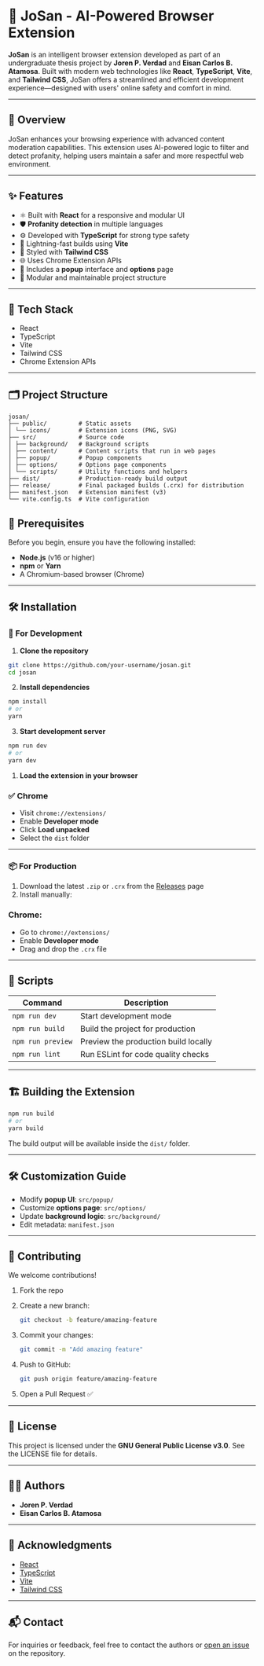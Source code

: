 # 🚀 JoSan - AI-Powered Browser Extension

**JoSan** is an intelligent browser extension developed as part of an undergraduate thesis project by **Joren P. Verdad** and **Eisan Carlos B. Atamosa**. Built with modern web technologies like **React**, **TypeScript**, **Vite**, and **Tailwind CSS**, JoSan offers a streamlined and efficient development experience—designed with users' online safety and comfort in mind.

---

## 📖 Overview

JoSan enhances your browsing experience with advanced content moderation capabilities. This extension uses AI-powered logic to filter and detect profanity, helping users maintain a safer and more respectful web environment.

---

## ✨ Features

- ⚛️ Built with **React** for a responsive and modular UI
- 🛡️ **Profanity detection** in multiple languages
- ⚙️ Developed with **TypeScript** for strong type safety
- 💨 Lightning-fast builds using **Vite**
- 🎨 Styled with **Tailwind CSS**
- 🌐 Uses Chrome Extension APIs
- 🧩 Includes a **popup** interface and **options** page
- 🔧 Modular and maintainable project structure

---

## 🧠 Tech Stack

- React
- TypeScript
- Vite
- Tailwind CSS
- Chrome Extension APIs

---

## 🗂️ Project Structure

```
josan/
├── public/         # Static assets
│ └── icons/        # Extension icons (PNG, SVG)
├── src/            # Source code
│ ├── background/   # Background scripts
│ ├── content/      # Content scripts that run in web pages
│ ├── popup/        # Popup components
│ ├── options/      # Options page components
│ └── scripts/      # Utility functions and helpers
├── dist/           # Production-ready build output
├── release/        # Final packaged builds (.crx) for distribution
├── manifest.json   # Extension manifest (v3)
└── vite.config.ts  # Vite configuration
```

## 🧰 Prerequisites

Before you begin, ensure you have the following installed:

- **Node.js** (v16 or higher)
- **npm** or **Yarn**
- A Chromium-based browser (Chrome)

---

## 🛠️ Installation

### 🔧 For Development

1. **Clone the repository**

```bash
git clone https://github.com/your-username/josan.git
cd josan
```

2. **Install dependencies**

```bash
npm install
# or
yarn
```

3. **Start development server**

```bash
npm run dev
# or
yarn dev
```

1. **Load the extension in your browser**

### ✅ Chrome

- Visit `chrome://extensions/`
- Enable **Developer mode**
- Click **Load unpacked**
- Select the `dist` folder
---

### 📦 For Production

1. Download the latest `.zip` or `.crx` from the [Releases](https://github.com/your-username/josan/releases) page
2. Install manually:

### Chrome:

- Go to `chrome://extensions/`
- Enable **Developer mode**
- Drag and drop the `.crx` file

---

## 📜 Scripts

| Command | Description |
| --- | --- |
| `npm run dev` | Start development mode |
| `npm run build` | Build the project for production |
| `npm run preview` | Preview the production build locally |
| `npm run lint` | Run ESLint for code quality checks |

---

## 🏗️ Building the Extension

```bash
npm run build
# or
yarn build
```

The build output will be available inside the `dist/` folder.

---

## 🛠️ Customization Guide

- Modify **popup UI**: `src/popup/`
- Customize **options page**: `src/options/`
- Update **background logic**: `src/background/`
- Edit metadata: `manifest.json`

---

## 🤝 Contributing

We welcome contributions!

1. Fork the repo
2. Create a new branch:
    
    ```bash
    git checkout -b feature/amazing-feature
    ```
    
3. Commit your changes:
    
    ```bash
    git commit -m "Add amazing feature"
    ```
    
4. Push to GitHub:
    
    ```bash
    git push origin feature/amazing-feature
    ```
    
5. Open a Pull Request ✅

---

## 📄 License

This project is licensed under the **GNU General Public License v3.0**. See the LICENSE file for details.

---

## 👨‍🎓 Authors

- **Joren P. Verdad**
- **Eisan Carlos B. Atamosa**

---

## 🙏 Acknowledgments

- [React](https://reactjs.org/)
- [TypeScript](https://www.typescriptlang.org/)
- [Vite](https://vitejs.dev/)
- [Tailwind CSS](https://tailwindcss.com/)

---

## 📬 Contact

For inquiries or feedback, feel free to contact the authors or [open an issue](https://github.com/your-username/josan/issues) on the repository.
